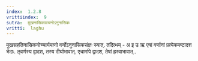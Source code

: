 ```yaml
---
index:  1.2.8
vrittiindex:  9
sutra:  मुखनासिकावचनोऽनुनासिकः
vritti:  laghu 
---
```


मुखसहतिनासिकयोच्चार्यमाणो वर्णोऽनुनासिकसंज्ञः स्यात्. तदित्थम् - अ इ उ ऋ एषां वर्णानां प्रत्येकमष्टादश भेदाः. ऌवर्णस्य द्वादश, तस्य दीर्घाभावात्. एचामपि द्वादश, तेषां ह्रस्वाभावात्..

